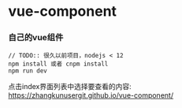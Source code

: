 # vue-component
### 自己的vue组件
```
// TODO:: 很久以前项目，nodejs < 12
npm install 或者 cnpm install
npm run dev
```

点击index界面列表中选择要查看的内容: https://zhangkunusergit.github.io/vue-component/
